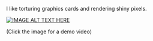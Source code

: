 I like torturing graphics cards and rendering shiny pixels.

[![IMAGE ALT TEXT HERE](https://img.youtube.com/vi/AAf6r7EPoss/0.jpg)](https://www.youtube.com/watch?v=AAf6r7EPoss)

(Click the image for a demo video)

<!--
**sasamiyatu/sasamiyatu** is a ✨ _special_ ✨ repository because its `README.md` (this file) appears on your GitHub profile.

Here are some ideas to get you started:

- 🔭 I’m currently working on ...
- 🌱 I’m currently learning ...
- 👯 I’m looking to collaborate on ...
- 🤔 I’m looking for help with ...
- 💬 Ask me about ...
- 📫 How to reach me: ...
- 😄 Pronouns: ...
- ⚡ Fun fact: ...
-->
